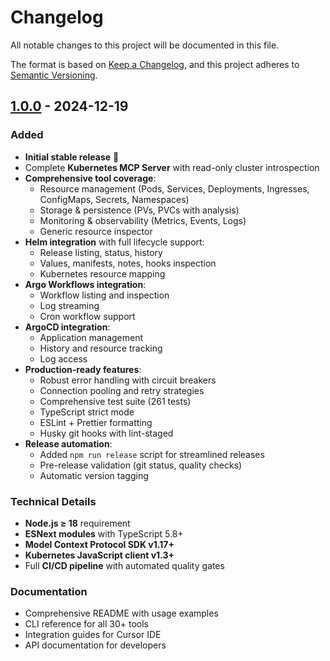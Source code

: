 # Changelog

All notable changes to this project will be documented in this file.

The format is based on [Keep a Changelog](https://keepachangelog.com/en/1.0.0/),
and this project adheres to [Semantic Versioning](https://semver.org/spec/v2.0.0.html).

## [1.0.0] - 2024-12-19

### Added
- **Initial stable release** 🎉
- Complete **Kubernetes MCP Server** with read-only cluster introspection
- **Comprehensive tool coverage**:
  - Resource management (Pods, Services, Deployments, Ingresses, ConfigMaps, Secrets, Namespaces)
  - Storage & persistence (PVs, PVCs with analysis)
  - Monitoring & observability (Metrics, Events, Logs)
  - Generic resource inspector
- **Helm integration** with full lifecycle support:
  - Release listing, status, history
  - Values, manifests, notes, hooks inspection
  - Kubernetes resource mapping
- **Argo Workflows integration**:
  - Workflow listing and inspection
  - Log streaming
  - Cron workflow support
- **ArgoCD integration**:
  - Application management
  - History and resource tracking
  - Log access
- **Production-ready features**:
  - Robust error handling with circuit breakers
  - Connection pooling and retry strategies
  - Comprehensive test suite (261 tests)
  - TypeScript strict mode
  - ESLint + Prettier formatting
  - Husky git hooks with lint-staged
- **Release automation**:
  - Added `npm run release` script for streamlined releases
  - Pre-release validation (git status, quality checks)
  - Automatic version tagging

### Technical Details
- **Node.js ≥ 18** requirement
- **ESNext modules** with TypeScript 5.8+
- **Model Context Protocol SDK v1.17+**
- **Kubernetes JavaScript client v1.3+**
- Full **CI/CD pipeline** with automated quality gates

### Documentation
- Comprehensive README with usage examples
- CLI reference for all 30+ tools
- Integration guides for Cursor IDE
- API documentation for developers

[1.0.0]: https://github.com/mikhae1/kubeview-mcp/releases/tag/v1.0.0
